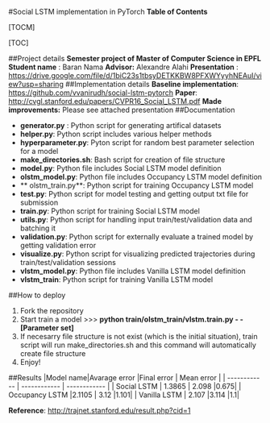 #Social LSTM implementation in PyTorch
**Table of Contents**

[TOCM]

[TOC]

##Project details
**Semester project of Master of Computer Science in EPFL**
**Student name** : Baran Nama
**Advisor:** Alexandre Alahi
**Presentation** : https://drive.google.com/file/d/1biC23s1tbsyDETKKBW8PFXWYyyhNEAuI/view?usp=sharing
##Implementation details
**Baseline implementation**: https://github.com/vvanirudh/social-lstm-pytorch
**Paper**: http://cvgl.stanford.edu/papers/CVPR16_Social_LSTM.pdf
**Made improvements:** Please see attached presentation
##Documentation
- **generator.py** : Python script for generating artifical datasets
- **helper.py**: Python script includes various helper methods
- **hyperparameter.py**: Pyton script for random best parameter selection for a model
- **make_directories.sh**: Bash script for creation of file structure
- **model.py**: Python file includes Social LSTM model definition
- **olstm_model.py**: Python file includes Occupancy LSTM model definition
- ** olstm_train.py**: Python script for training Occupancy LSTM model
- **test.py**: Python script for model testing and getting output txt file for submission
- **train.py**: Python script for training Social LSTM model
- **utils.py**: Python script for handling input train/test/validation data and batching it
- **validation.py**: Python script for externally evaluate a trained model by getting validation error
- **visualize.py**: Python script for visualizing predicted trajectories during train/test/validation sessions
- **vlstm_model.py**: Python file includes Vanilla LSTM model definition
- **vlstm_train**: Python script for training Vanilla LSTM model

##How to deploy
1. Fork the repository 
2.  Start train a model >>> **python train/olstm_train/vlstm.train.py - -[Parameter set]**
3. If necesarry file structure is not exist (which is the initial situation), train script will run make_directories.sh and this command will automatically create file structure
4. Enjoy!

##Results
|Model name|Avarage error   |Final error   | Mean error  |
| ------------ | ------------ | ------------ |
| Social LSTM  |  1.3865 |  2.098 |0.675|
| Occupancy LSTM  |2.1105   | 3.12  |1.101|
| Vanilla LSTM  | 2.107  |3.114   |1.1|

**Reference**: http://trajnet.stanford.edu/result.php?cid=1

